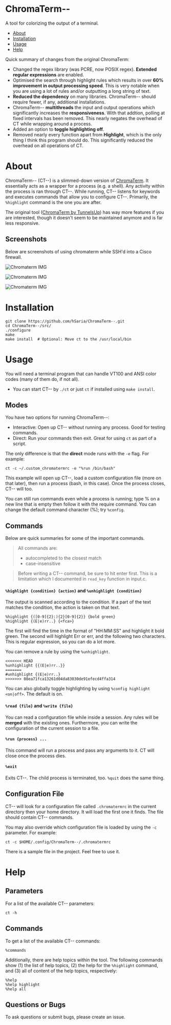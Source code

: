 # ChromaTerm--
A tool for colorizing the output of a terminal.

- [About](#about)
- [Installation](#installation)
- [Usage](#usage)
- [Help](#help)

Quick summary of changes from the original ChromaTerm:
- Changed the regex library (was PCRE, now POSIX regex). **Extended regular expressions** are enabled.
- Optimised the search through highlight rules which results in over **60% improvement in output processing speed**. This is very notable when you are using a lot of rules and/or outputting a long string of text.
- **Reduced the dependency** on many libraries. ChromaTerm-- should  require fewer, if any, additional installations.
- ChromaTerm-- **multithreads** the input and output operations which significantly increases the **responsiveness**. With that addtion, polling at fixed intervals has been removed. This nearly negates the overhead of CT while wrapping around a process.
- Added an option to **toggle highlighting off**.
- Removed nearly every function apart from **Highlight**, which is the only thing I think this program should do. This significantly reduced the overhead on all operations of CT.


# About
ChromaTerm-- (CT--) is a slimmed-down version of [ChromaTerm](https://github.com/tunnelsup/chromaterm). It essentially acts as a wrapper for a process (e.g. a shell). Any activity within the process is ran through CT--.
While running,  CT-- listens for keywords and executes commands that allow you to configure CT--. Primarily, the `%highlight` command is the one you are after.

The original tool ([ChromaTerm by TunnelsUp](www.tunnelsup.com/chromaterm/)) has way more features if you are interested, though it doesn't seem to be maintained anymore and is far less responsive.


## Screenshots
Below are screenshots of using chromaterm while SSH'd into a Cisco firewall.

![Chromaterm IMG](http://tunnelsup.com/images/chroma1.PNG)

![Chromaterm IMG](http://tunnelsup.com/images/chroma2.PNG)

![Chromaterm IMG](http://tunnelsup.com/images/chroma3.PNG)


# Installation
```
git clone https://github.com/hSaria/ChromaTerm--.git
cd ChromaTerm--/src/
./configure
make
make install  # Optional: Move ct to the /usr/local/bin
```


# Usage
You will need a terminal program that can handle VT100 and ANSI color codes (many of them do, if not all).
- You can start CT-- by `./ct` or just `ct` if installed using `make install`.

## Modes
You have two options for running ChromaTerm--:
- Interactive: Open up CT-- without running any process. Good for testing commands.
- Direct: Run your commands then exit. Great for using `ct` as part of a script.

The only difference is that the **direct** mode runs with the `-e` flag. For example:
```
ct -c ~/.custom_chromatermrc -e "%run /bin/bash"
```

This example will open up CT--, load a custom configuration file (more on that later), then run a process (bash, in this case). Once the process closes, CT-- will too.

You can still run commands even while a process is running; type % on a new line that is empty then follow it with the require command. You can change the default command character (%); try `%config`.

## Commands
Below are quick summaries for some of the important commands.

> All commands are:
> - autocompleted to the closest match
> - case-insensitive

> Before writing a CT-- command, be sure to hit enter first. This is a limitation which I documented in `read_key` function in input.c.

#### `%highlight {condition} {action}` and `%unhighlight {condition}`
The output is scanned according to the condition. If a part of the text matches the condition, the action is taken on that text.
```
%highlight {([0-9]{2}:){2}[0-9]{2}} {bold green}
%highlight {(E|e)rr..} {<fca>}
```
The first will find the time in the format of "HH:MM:SS" and highlight it bold green. The second will highlight Err or err, and the following two characters. This is regular expression, so you can do a lot more.

You can remove a rule by using the `%unhighlight`.
```
<<<<<<< HEAD
%unhighlight {{(E|e)rr..}}
=======
#unhighlight {(E|e)rr..}
>>>>>>> 08ea71fca13261d04da83030de91efecd4ffa314
```

You can also globally toggle highlighting by using `%config highlight <on|off>`. The default is on.

#### `%read {file}` and `%write {file}`
You can read a configuration file while inside a session. Any rules will be **merged** with the existing ones. Furthermore, you can write the configuration of the current session to a file.

#### `%run {process} ...`
This command will run a process and pass any arguments to it. CT will close once the process dies.

#### `%exit`
Exits CT--. The child process is terminated, too. `%quit` does the same thing.

## Configuration File
CT-- will look for a configuration file called `.chromatermrc` in the current directory then your home directory. It will load the first one it finds. The file should contain CT-- commands.

You may also override which configuration file is loaded by using the `-c` parameter. For example:
```
ct -c $HOME/.config/ChromaTerm--/.chromatermrc
```

There is a sample file in the project. Feel free to use it.


# Help

## Parameters
For a list of the available CT-- parameters:
```
ct -h
```

## Commands
To get a list of the available CT-- commands:
```
%commands
```

Additionally, there are help topics within the tool. The following commands show (1) the list of help topics, (2) the help for the `%highlight` command, and (3) all of content of the help topics, respectively:
```
%help
%help highlight
%help all
```

## Questions or Bugs
To ask questions or submit bugs, please create an issue.

